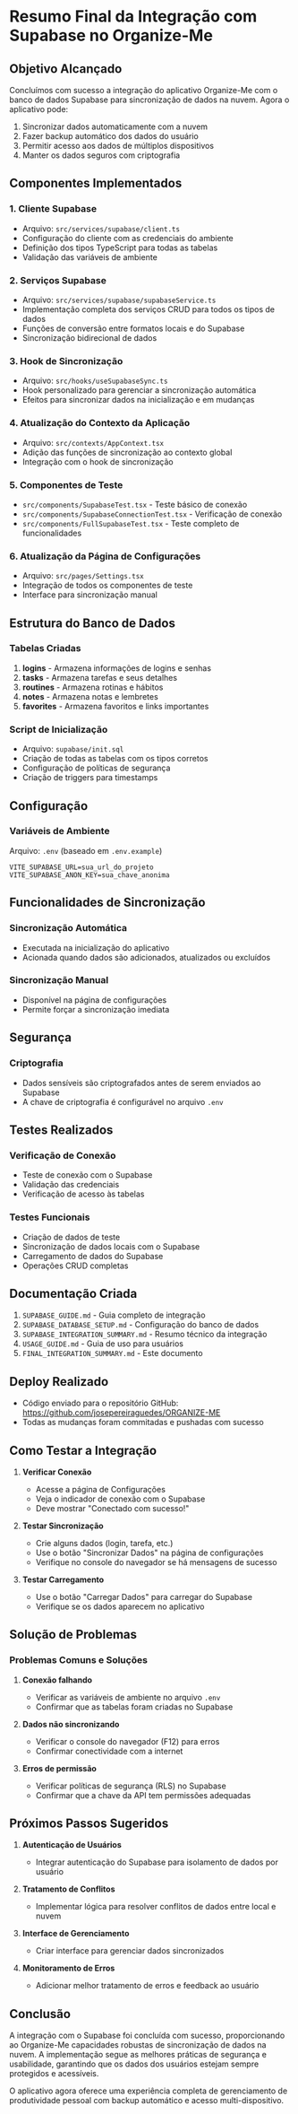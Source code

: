# Resumo Final da Integração com Supabase no Organize-Me

## Objetivo Alcançado

Concluímos com sucesso a integração do aplicativo Organize-Me com o banco de dados Supabase para sincronização de dados na nuvem. Agora o aplicativo pode:

1. Sincronizar dados automaticamente com a nuvem
2. Fazer backup automático dos dados do usuário
3. Permitir acesso aos dados de múltiplos dispositivos
4. Manter os dados seguros com criptografia

## Componentes Implementados

### 1. Cliente Supabase
- Arquivo: `src/services/supabase/client.ts`
- Configuração do cliente com as credenciais do ambiente
- Definição dos tipos TypeScript para todas as tabelas
- Validação das variáveis de ambiente

### 2. Serviços Supabase
- Arquivo: `src/services/supabase/supabaseService.ts`
- Implementação completa dos serviços CRUD para todos os tipos de dados
- Funções de conversão entre formatos locais e do Supabase
- Sincronização bidirecional de dados

### 3. Hook de Sincronização
- Arquivo: `src/hooks/useSupabaseSync.ts`
- Hook personalizado para gerenciar a sincronização automática
- Efeitos para sincronizar dados na inicialização e em mudanças

### 4. Atualização do Contexto da Aplicação
- Arquivo: `src/contexts/AppContext.tsx`
- Adição das funções de sincronização ao contexto global
- Integração com o hook de sincronização

### 5. Componentes de Teste
- `src/components/SupabaseTest.tsx` - Teste básico de conexão
- `src/components/SupabaseConnectionTest.tsx` - Verificação de conexão
- `src/components/FullSupabaseTest.tsx` - Teste completo de funcionalidades

### 6. Atualização da Página de Configurações
- Arquivo: `src/pages/Settings.tsx`
- Integração de todos os componentes de teste
- Interface para sincronização manual

## Estrutura do Banco de Dados

### Tabelas Criadas
1. **logins** - Armazena informações de logins e senhas
2. **tasks** - Armazena tarefas e seus detalhes
3. **routines** - Armazena rotinas e hábitos
4. **notes** - Armazena notas e lembretes
5. **favorites** - Armazena favoritos e links importantes

### Script de Inicialização
- Arquivo: `supabase/init.sql`
- Criação de todas as tabelas com os tipos corretos
- Configuração de políticas de segurança
- Criação de triggers para timestamps

## Configuração

### Variáveis de Ambiente
Arquivo: `.env` (baseado em `.env.example`)
```
VITE_SUPABASE_URL=sua_url_do_projeto
VITE_SUPABASE_ANON_KEY=sua_chave_anonima
```

## Funcionalidades de Sincronização

### Sincronização Automática
- Executada na inicialização do aplicativo
- Acionada quando dados são adicionados, atualizados ou excluídos

### Sincronização Manual
- Disponível na página de configurações
- Permite forçar a sincronização imediata

## Segurança

### Criptografia
- Dados sensíveis são criptografados antes de serem enviados ao Supabase
- A chave de criptografia é configurável no arquivo `.env`

## Testes Realizados

### Verificação de Conexão
- Teste de conexão com o Supabase
- Validação das credenciais
- Verificação de acesso às tabelas

### Testes Funcionais
- Criação de dados de teste
- Sincronização de dados locais com o Supabase
- Carregamento de dados do Supabase
- Operações CRUD completas

## Documentação Criada

1. `SUPABASE_GUIDE.md` - Guia completo de integração
2. `SUPABASE_DATABASE_SETUP.md` - Configuração do banco de dados
3. `SUPABASE_INTEGRATION_SUMMARY.md` - Resumo técnico da integração
4. `USAGE_GUIDE.md` - Guia de uso para usuários
5. `FINAL_INTEGRATION_SUMMARY.md` - Este documento

## Deploy Realizado

- Código enviado para o repositório GitHub: https://github.com/josepereiraguedes/ORGANIZE-ME
- Todas as mudanças foram commitadas e pushadas com sucesso

## Como Testar a Integração

1. **Verificar Conexão**
   - Acesse a página de Configurações
   - Veja o indicador de conexão com o Supabase
   - Deve mostrar "Conectado com sucesso!"

2. **Testar Sincronização**
   - Crie alguns dados (login, tarefa, etc.)
   - Use o botão "Sincronizar Dados" na página de configurações
   - Verifique no console do navegador se há mensagens de sucesso

3. **Testar Carregamento**
   - Use o botão "Carregar Dados" para carregar do Supabase
   - Verifique se os dados aparecem no aplicativo

## Solução de Problemas

### Problemas Comuns e Soluções

1. **Conexão falhando**
   - Verificar as variáveis de ambiente no arquivo `.env`
   - Confirmar que as tabelas foram criadas no Supabase

2. **Dados não sincronizando**
   - Verificar o console do navegador (F12) para erros
   - Confirmar conectividade com a internet

3. **Erros de permissão**
   - Verificar políticas de segurança (RLS) no Supabase
   - Confirmar que a chave da API tem permissões adequadas

## Próximos Passos Sugeridos

1. **Autenticação de Usuários**
   - Integrar autenticação do Supabase para isolamento de dados por usuário

2. **Tratamento de Conflitos**
   - Implementar lógica para resolver conflitos de dados entre local e nuvem

3. **Interface de Gerenciamento**
   - Criar interface para gerenciar dados sincronizados

4. **Monitoramento de Erros**
   - Adicionar melhor tratamento de erros e feedback ao usuário

## Conclusão

A integração com o Supabase foi concluída com sucesso, proporcionando ao Organize-Me capacidades robustas de sincronização de dados na nuvem. A implementação segue as melhores práticas de segurança e usabilidade, garantindo que os dados dos usuários estejam sempre protegidos e acessíveis.

O aplicativo agora oferece uma experiência completa de gerenciamento de produtividade pessoal com backup automático e acesso multi-dispositivo.
